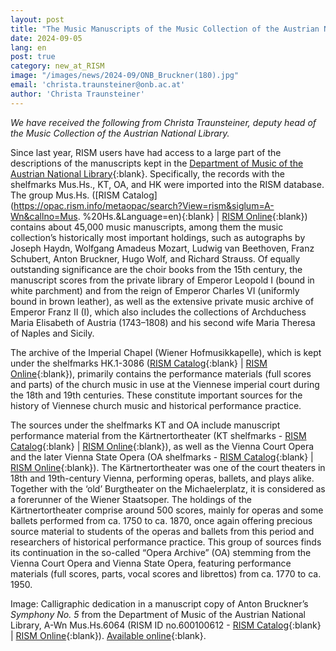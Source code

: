 ```yaml
---
layout: post
title: "The Music Manuscripts of the Music Collection of the Austrian National Library in RISM"
date: 2024-09-05
lang: en
post: true
category: new_at_RISM
image: "/images/news/2024-09/ONB_Bruckner(180).jpg"
email: 'christa.traunsteiner@onb.ac.at'
author: 'Christa Traunsteiner'
---
```


_We have received the following from Christa Traunsteiner, deputy head of the Music Collection of the Austrian National Library._

Since last year, RISM users have had access to a large part of the descriptions of the manuscripts kept in the [Department of Music of the Austrian National Library](https://www.onb.ac.at/en/departments/department-of-music){:blank}. Specifically, the records with the shelfmarks Mus.Hs., KT, OA, and HK were imported into the RISM database. The group Mus.Hs. ([RISM Catalog](https://opac.rism.info/metaopac/search?View=rism&siglum=A-Wn&callno=Mus. %20Hs.&Language=en){:blank} \| [RISM Online](https://rism.online/search?q=Mus.Hs.&mode=sources&fq=sigla%3AA-Wn&fq=source-type%3Amanuscript&fb=sigla%3Aintersection&page=1&rows=20){:blank}) contains about 45,000 music manuscripts, among them the music collection’s historically most important holdings, such as autographs by Joseph Haydn, Wolfgang Amadeus Mozart, Ludwig van Beethoven, Franz Schubert, Anton Bruckner, Hugo Wolf, and Richard Strauss. Of equally outstanding significance are the choir books from the 15th century, the manuscript scores from the private library of Emperor Leopold I (bound in white parchment) and from the reign of Emperor Charles VI (uniformly bound in brown leather), as well as the extensive private music archive of Emperor Franz II (I), which also includes the collections of Archduchess Maria Elisabeth of Austria (1743–1808) and his second wife Maria Theresa of Naples and Sicily.

The archive of the Imperial Chapel (Wiener Hofmusikkapelle), which is kept under the shelfmarks HK.1-3086 ([RISM Catalog]( https://opac.rism.info/metaopac/search?View=rism&siglum=A-Wn&callno=HK&Language=en){:blank} \| [RISM Online](https://rism.online/search?q=HK&mode=sources&fq=sigla%3AA-Wn&fq=source-type%3Amanuscript&fb=sigla%3Aintersection&page=1&rows=20){:blank}), primarily contains the performance materials (full scores and parts) of the church music in use at the Viennese imperial court during the 18th and 19th centuries. These constitute important sources for the history of Viennese church music and historical performance practice.

The sources under the shelfmarks KT and OA include manuscript performance material from the Kärtnertortheater (KT shelfmarks - [RISM Catalog](https://opac.rism.info/metaopac/search?View=rism&siglum=A-Wn&callno=KT&Language=en){:blank} \| [RISM Online](https://rism.online/search?q=KT&mode=sources&fq=sigla%3AA-Wn&fq=source-type%3Amanuscript&fb=sigla%3Aintersection&page=1&rows=20){:blank}), as well as the Vienna Court Opera and the later Vienna State Opera (OA shelfmarks - [RISM Catalog](https://opac.rism.info/metaopac/search?View=rism&siglum=A-Wn&callno=OA&Language=en){:blank} \| [RISM Online](https://rism.online/search?q=OA&mode=sources&fq=sigla%3AA-Wn&fq=source-type%3Amanuscript&fb=sigla%3Aintersection&page=1&rows=20){:blank}). The Kärtnertortheater was one of the court theaters in 18th and 19th-century Vienna, performing operas, ballets, and plays alike. Together with the ‘old’ Burgtheater on the Michaelerplatz, it is considered as a forerunner of the Wiener Staatsoper. The holdings of the Kärtnertortheater comprise around 500 scores, mainly for operas and some ballets performed from ca. 1750 to ca. 1870, once again offering precious source material to students of the operas and ballets from this period and researchers of historical performance practice. This group of sources finds its continuation in the so-called “Opera Archive” (OA) stemming from the Vienna Court Opera and Vienna State Opera, featuring performance materials (full scores, parts, vocal scores and librettos) from ca. 1770 to ca. 1950.

Image: Calligraphic dedication in a manuscript copy of Anton Bruckner’s _Symphony No. 5_ from the Department of Music of the Austrian National Library, A-Wn Mus.Hs.6064 (RISM ID no.600100612 - [RISM Catalog]( https://opac.rism.info/search?id=600100612&View=rism){:blank} \| [RISM Online](https://rism.online/sources/600100612){:blank}). [Available online](https://digital.onb.ac.at/RepViewer/viewer.faces?doc=DTL_3727787&order=1&view=SINGLE){:blank}.
